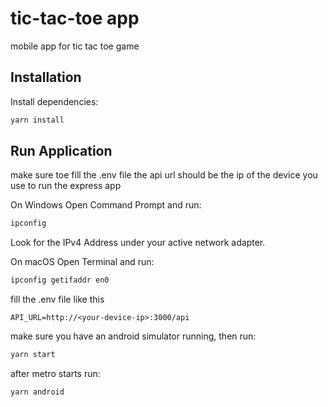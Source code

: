 # tic-tac-toe app

mobile app for tic tac toe game

## Installation

Install dependencies:

```bash
yarn install
```

## Run Application

make sure toe fill the .env file the api url should be the ip of the device you use to run the express app

On Windows
Open Command Prompt and run:

```bash
ipconfig
```
Look for the IPv4 Address under your active network adapter.

On macOS
Open Terminal and run:

```bash
ipconfig getifaddr en0
```

fill the .env file like this
```
API_URL=http://<your-device-ip>:3000/api
```

make sure you have an android simulator running, then
run:

```bash
yarn start
```

after metro starts run:

```bash
yarn android
```
